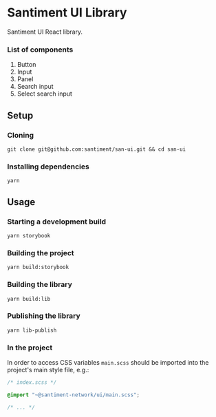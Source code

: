 # Santiment UI Library

Santiment UI React library.

### List of components

  1. Button
  2. Input
  3. Panel
  4. Search input
  5. Select search input 

## Setup

### Cloning

`git clone git@github.com:santiment/san-ui.git && cd san-ui`

### Installing dependencies

`yarn`

## Usage

### Starting a development build

`yarn storybook`

### Building the project

`yarn build:storybook`

### Building the library

`yarn build:lib`

### Publishing the library

`yarn lib-publish`

### In the project
In order to access CSS variables `main.scss` should be imported into the project's main style file, e.g.:
```scss
/* index.scss */

@import "~@santiment-network/ui/main.scss";

/* ... */
```

